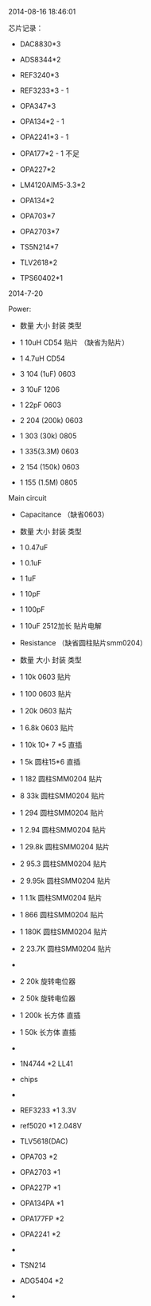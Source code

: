 2014-08-16 18:46:01

芯片记录：

* DAC8830*3
* ADS8344*2
* REF3240*3
* REF3233*3 - 1
* OPA347*3
* OPA134*2 - 1
* OPA2241*3 - 1
* OPA177*2 - 1  不足
* OPA227*2
* LM4120AIM5-3.3*2
* OPA134*2
* OPA703*7
* OPA2703*7
* TS5N214*7
* TLV2618*2

* TPS60402*1

2014-7-20

Power:
* 数量  大小     封装    类型  

* 1   10uH       CD54   贴片 （缺省为贴片）
* 1   4.7uH      CD54
* 3   104 (1uF)  0603    
* 3   10uF       1206    
* 1   22pF       0603
* 2   204 (200k) 0603
* 1   303 (30k)  0805
* 1   335(3.3M)  0603
* 2   154 (150k) 0603
* 1   155 (1.5M) 0805


Main circuit

* Capacitance    （缺省0603）
* 数量  大小     封装    类型  
* 1     0.47uF  
* 1     0.1uF
* 1     1uF      
* 1     10pF  
* 1     100pF
* 1     10uF     2512加长    贴片电解

* Resistance      （缺省圆柱贴片smm0204）
* 数量  大小     封装        类型  
* 1     10k      0603        贴片
* 1     100      0603        贴片
* 1     20k      0603        贴片
* 1     6.8k     0603        贴片
* 1     10k      10* 7 *5    直插
* 1     5k       圆柱15*6    直插
* 1     182      圆柱SMM0204 贴片
* 8     33k      圆柱SMM0204 贴片
* 1     294      圆柱SMM0204 贴片
* 1     2.94     圆柱SMM0204 贴片
* 1     29.8k    圆柱SMM0204 贴片
* 2     95.3     圆柱SMM0204 贴片
* 2     9.95k    圆柱SMM0204 贴片
* 1     1.1k     圆柱SMM0204 贴片
* 1     866      圆柱SMM0204 贴片
* 1     180K     圆柱SMM0204 贴片
* 2     23.7K    圆柱SMM0204 贴片



* 
* 2     20k      旋转电位器
* 2     50k      旋转电位器
* 1     200k     长方体      直插
* 1     50k      长方体      直插
* 
* 1N4744 *2     LL41

* chips
* 
* REF3233 *1      3.3V
* ref5020 *1      2.048V
* TLV5618(DAC)  
* OPA703 *2
* OPA2703 *1
* OPA227P *1
* OPA134PA *1
* OPA177FP *2
* OPA2241 *2

* 
* TSN214 
* ADG5404 *2
* 


